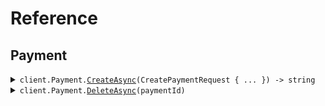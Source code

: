 # Reference
## Payment
<details><summary><code>client.Payment.<a href="/src/SeedIdempotencyHeaders/Payment/PaymentClient.cs">CreateAsync</a>(CreatePaymentRequest { ... }) -> string</code></summary>
<dl>
<dd>

#### 🔌 Usage

<dl>
<dd>

<dl>
<dd>

```csharp
await client.Payment.CreateAsync(new CreatePaymentRequest { Amount = 1, Currency = Currency.Usd });
```
</dd>
</dl>
</dd>
</dl>

#### ⚙️ Parameters

<dl>
<dd>

<dl>
<dd>

**request:** `CreatePaymentRequest` 
    
</dd>
</dl>
</dd>
</dl>


</dd>
</dl>
</details>

<details><summary><code>client.Payment.<a href="/src/SeedIdempotencyHeaders/Payment/PaymentClient.cs">DeleteAsync</a>(paymentId)</code></summary>
<dl>
<dd>

#### 🔌 Usage

<dl>
<dd>

<dl>
<dd>

```csharp
await client.Payment.DeleteAsync("string");
```
</dd>
</dl>
</dd>
</dl>

#### ⚙️ Parameters

<dl>
<dd>

<dl>
<dd>

**paymentId:** `string` 
    
</dd>
</dl>
</dd>
</dl>


</dd>
</dl>
</details>
